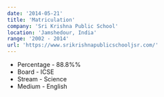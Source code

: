 ```yaml
---
date: '2014-05-21'
title: 'Matriculation'
company: 'Sri Krishna Public School'
location: 'Jamshedour, India'
range: '2002 - 2014'
url: 'https://www.srikrishnapublicschooljsr.com/'
---
```


- Percentage - 88.8%%
- Board - ICSE
- Stream - Science
- Medium - English
